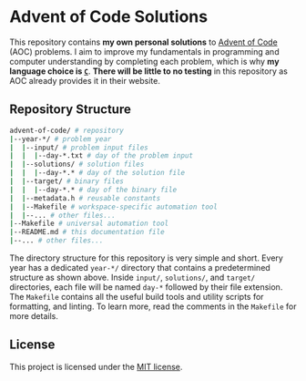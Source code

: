 # Advent of Code Solutions

This repository contains **my own personal solutions** to [Advent of Code](https://adventofcode.com/) (AOC) problems. I aim to improve my fundamentals in programming and computer understanding by completing each problem, which is why **my language choice is [`C`](https://www.w3schools.com/c/c_intro.php)**. **There will be little to no testing** in this repository as AOC already provides it in their website.

## Repository Structure

```bash
advent-of-code/ # repository
|--year-*/ # problem year
|  |--input/ # problem input files
|  |  |--day-*.txt # day of the problem input
|  |--solutions/ # solution files
|  |  |--day-*.* # day of the solution file
|  |--target/ # binary files
|  |  |--day-*.* # day of the binary file
|  |--metadata.h # reusable constants
|  |--Makefile # workspace-specific automation tool
|  |--... # other files...
|--Makefile # universal automation tool
|--README.md # this documentation file
|--... # other files...
```

The directory structure for this repository is very simple and short. Every year has a dedicated `year-*/` directory that contains a predetermined structure as shown above. Inside `input/`, `solutions/`, and `target/` directories, each file will be named `day-*` followed by their file extension. The `Makefile` contains all the useful build tools and utility scripts for formatting, and linting. To learn more, read the comments in the `Makefile` for more details.

## License

This project is licensed under the [MIT license](./LICENSE).
